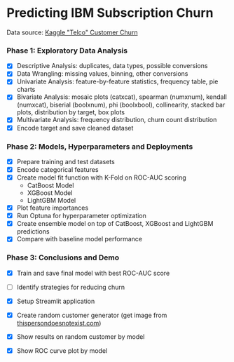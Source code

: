 # Predicting IBM Subscription Churn

Data source: [Kaggle "Telco" Customer Churn](https://www.kaggle.com/datasets/blastchar/telco-customer-churn)

### Phase 1: Exploratory Data Analysis

- [x] Descriptive Analysis: duplicates, data types, possible conversions
- [X] Data Wrangling: missing values, binning, other conversions
- [X] Univariate Analysis: feature-by-feature statistics, frequency table, pie charts
- [X] Bivariate Analysis: mosaic plots (catxcat), spearman (numxnum), kendall (numxcat), biserial (boolxnum), phi (boolxbool), collinearity, stacked bar plots, distribution by target, box plots
- [X] Multivariate Analysis: frequency distribution, churn count distribution
- [X] Encode target and save cleaned dataset

### Phase 2: Models, Hyperparameters and Deployments

- [X] Prepare training and test datasets
- [X] Encode categorical features
- [X] Create model fit function with K-Fold on ROC-AUC scoring
    - CatBoost Model
    - XGBoost Model
    - LightGBM Model
- [X] Plot feature importances
- [X] Run Optuna for hyperparameter optimization
- [X] Create ensemble model on top of CatBoost, XGBoost and LightGBM predictions
- [X] Compare with baseline model performance

### Phase 3: Conclusions and Demo

- [X] Train and save final model with best ROC-AUC score
- [ ] Identify strategies for reducing churn

- [X] Setup Streamlit application
- [X] Create random customer generator (get image from [thispersondoesnotexist.com](https://thispersondoesnotexist.com))
- [X] Show results on random customer by model
- [X] Show ROC curve plot by model 